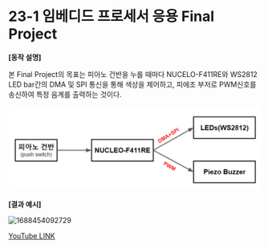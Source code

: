 # 23-1 임베디드 프로세서 응용 Final Project

**[동작 설명]**

본 Final Project의 목표는 피아노 건반을 누를 때마다 NUCELO-F411RE와 WS2812 LED bar간의 DMA 및 SPI 통신을 통해 색상을 제어하고, 피에조 부저로 PWM신호를 송신하여 특정 음계를 출력하는 것이다.

![1688454173322](image/README/1688454173322.png)

**[결과 예시]**

![1688454092729](image/README/1688454092729.png)


[YouTube LINK](https://youtu.be/sW-dLjTRV7A)
